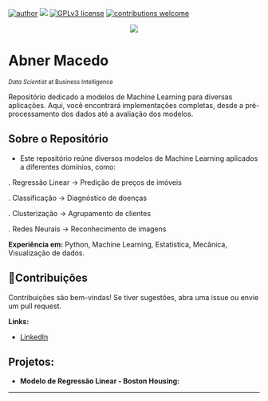[![author](https://img.shields.io/badge/author-abnermacedo-red.svg)](https://www.linkedin.com/in/abner-macedo-60144a277) [![](https://img.shields.io/badge/python-3.7+-blue.svg)](https://www.python.org/downloads/release/python-365/) [![GPLv3 license](https://img.shields.io/badge/License-GPLv3-blue.svg)](http://perso.crans.org/besson/LICENSE.html) [![contributions welcome](https://img.shields.io/badge/contributions-welcome-brightgreen.svg?style=flat)](https://github.com/AbnerMacedo/data_science/issues)

<p align="center">
  <img src="Banner.png" >
</p>

# Abner Macedo
<sub>*Data Scientist* at Business Intelligence</sub>

 Repositório dedicado a modelos de Machine Learning para diversas aplicações. Aqui, você encontrará implementações completas, desde a pré-processamento dos dados até a avaliação dos modelos.

## Sobre o Repositório

* Este repositório reúne diversos modelos de Machine Learning aplicados a diferentes domínios, como:

. Regressão Linear → Predição de preços de imóveis 

. Classificação → Diagnóstico de doenças 

. Clusterização → Agrupamento de clientes 

. Redes Neurais → Reconhecimento de imagens 

**Experiência em:** Python, Machine Learning, Estatistica, Mecânica, Visualização de dados.

## 🤝Contribuições
Contribuições são bem-vindas! Se tiver sugestões, abra uma issue ou envie um pull request.

**Links:**
* [LinkedIn](www.linkedin.com/in/abner-macedo-60144a277)


## Projetos:

* **Modelo de Regressão Linear - Boston Housing:** 


---




